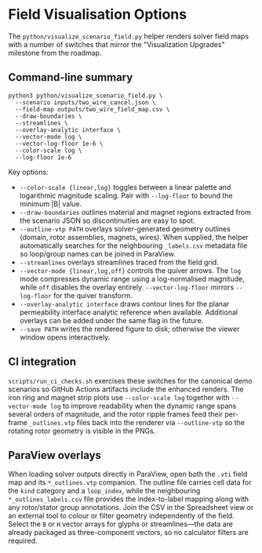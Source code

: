 # Field Visualisation Options

The `python/visualize_scenario_field.py` helper renders solver field maps with a
number of switches that mirror the "Visualization Upgrades" milestone from the
roadmap.

## Command-line summary

```
python3 python/visualize_scenario_field.py \
  --scenario inputs/two_wire_cancel.json \
  --field-map outputs/two_wire_field_map.csv \
  --draw-boundaries \
  --streamlines \
  --overlay-analytic interface \
  --vector-mode log \
  --vector-log-floor 1e-6 \
  --color-scale log \
  --log-floor 1e-6
```

Key options:

- `--color-scale {linear,log}` toggles between a linear palette and logarithmic
  magnitude scaling. Pair with `--log-floor` to bound the minimum |B| value.
- `--draw-boundaries` outlines material and magnet regions extracted from the
  scenario JSON so discontinuities are easy to spot.
- `--outline-vtp PATH` overlays solver-generated geometry outlines (domain,
  rotor assemblies, magnets, wires). When supplied, the helper automatically
  searches for the neighbouring `_labels.csv` metadata file so loop/group names
  can be joined in ParaView.
- `--streamlines` overlays streamlines traced from the field grid.
- `--vector-mode {linear,log,off}` controls the quiver arrows. The `log` mode
  compresses dynamic range using a log-normalised magnitude, while `off`
  disables the overlay entirely. `--vector-log-floor` mirrors `--log-floor` for
  the quiver transform.
- `--overlay-analytic interface` draws contour lines for the planar permeability
  interface analytic reference when available. Additional overlays can be added
  under the same flag in the future.
- `--save PATH` writes the rendered figure to disk; otherwise the viewer window
  opens interactively.

## CI integration

`scripts/run_ci_checks.sh` exercises these switches for the canonical demo
scenarios so GitHub Actions artifacts include the enhanced renders. The iron ring
and magnet strip plots use `--color-scale log` together with `--vector-mode log`
to improve readability when the dynamic range spans several orders of
magnitude, and the rotor ripple frames feed their per-frame `_outlines.vtp`
files back into the renderer via `--outline-vtp` so the rotating rotor geometry
is visible in the PNGs.

## ParaView overlays

When loading solver outputs directly in ParaView, open both the `.vti` field
map and its `*_outlines.vtp` companion. The outline file carries cell data for
the `kind` category and a `loop_index`, while the neighbouring
`*_outlines_labels.csv` file provides the index-to-label mapping along with any
rotor/stator group annotations. Join the CSV in the Spreadsheet view or an
external tool to colour or filter geometry independently of the field. Select
the `B` or `H` vector arrays for glyphs or
streamlines—the data are already packaged as three-component vectors, so no
calculator filters are required.
